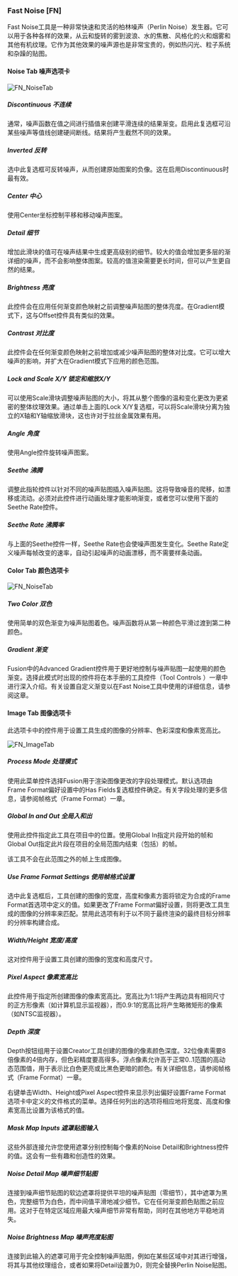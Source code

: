 ### Fast Noise [FN]

Fast Noise工具是一种非常快速和灵活的柏林噪声（Perlin Noise）发生器。它可以用于各种各样的效果，从云和旋转的雾到波浪、水的焦散、风格化的火和烟雾和其他有机纹理。它作为其他效果的噪声源也是非常宝贵的，例如热闪光、粒子系统和杂躁的贴图。

#### Noise Tab 噪声选项卡

![FN_NoiseTab](images/FN_NoiseTab.png)

##### Discontinuous 不连续

通常，噪声函数在值之间进行插值来创建平滑连续的结果渐变。启用此复选框可沿某些噪声等值线创建硬间断线。结果将产生截然不同的效果。

##### Inverted 反转

选中此复选框可反转噪声，从而创建原始图案的负像。这在启用Discontinuous时最有效。

##### Center 中心

使用Center坐标控制平移和移动噪声图案。

##### Detail 细节

增加此滑块的值可在噪声结果中生成更高级别的细节。较大的值会增加更多层的渐详细的噪声，而不会影响整体图案。较高的值渲染需要更长时间，但可以产生更自然的结果。

##### Brightness 亮度

此控件会在应用任何渐变颜色映射之前调整噪声贴图的整体亮度。在Gradient模式下，这与Offset控件具有类似的效果。

##### Contrast 对比度

此控件会在任何渐变颜色映射之前增加或减少噪声贴图的整体对比度。它可以增大噪声的影响，并扩大在Gradient模式下应用的颜色范围。

##### Lock and Scale X/Y 锁定和缩放X/Y

可以使用Scale滑块调整噪声贴图的大小，将其从整个图像的温和变化更改为更紧密的整体纹理效果。通过单击上面的Lock X/Y复选框，可以将Scale滑块分离为独立的X轴和Y轴缩放滑块，这也许对于拉丝金属效果有用。

##### Angle 角度

使用Angle控件旋转噪声图案。

##### Seethe 沸腾

调整此指轮控件以针对不同的噪声贴图插入噪声贴图。这将导致噪音的爬移，如漂移或流动。必须对此控件进行动画处理才能影响渐变，或者您可以使用下面的Seethe Rate控件。

##### Seethe Rate 沸腾率

与上面的Seethe控件一样，Seethe Rate也会使噪声图发生变化。Seethe Rate定义噪声每帧改变的速率，自动引起噪声的动画漂移，而不需要样条动画。

#### Color Tab 颜色选项卡

![FN_NoiseTab](images/FN_NoiseTab.png)

##### Two Color 双色

使用简单的双色渐变为噪声贴图着色。噪声函数将从第一种颜色平滑过渡到第二种颜色。

##### Gradient 渐变

Fusion中的Advanced Gradient控件用于更好地控制与噪声贴图一起使用的颜色渐变。选择此模式时出现的控件将在本手册的工具控件（Tool Controls ）一章中进行深入介绍。有关设置自定义渐变以在Fast Noise工具中使用的详细信息，请参阅这章。

#### Image Tab 图像选项卡

此选项卡中的控件用于设置工具生成的图像的分辨率、色彩深度和像素宽高比。

![FN_ImageTab](images/FN_ImageTab.png)

##### Process Mode 处理模式

使用此菜单控件选择Fusion用于渲染图像更改的字段处理模式。默认选项由Frame Format偏好设置中的Has Fields复选框控件确定。有关字段处理的更多信息，请参阅帧格式（Frame Format）一章。

##### Global In and Out 全局入和出

使用此控件指定此工具在项目中的位置。使用Global In指定片段开始的帧和Global Out指定此片段在项目的全局范围内结束（包括）的帧。

该工具不会在此范围之外的帧上生成图像。

##### Use Frame Format Settings 使用帧格式设置

选中此复选框后，工具创建的图像的宽度，高度和像素方面将锁定为合成的Frame Format首选项中定义的值。如果更改了Frame Format偏好设置，则将更改工具生成的图像的分辨率来匹配。禁用此选项有利于以不同于最终渲染的最终目标分辨率的分辨率构建合成。

##### Width/Height 宽度/高度

这对控件用于设置工具创建的图像的宽度和高度尺寸。

##### Pixel Aspect 像素宽高比

此控件用于指定所创建图像的像素宽高比。宽高比为1:1将产生两边具有相同尺寸的正方形像素（如计算机显示监视器），而0.9:1的宽高比将产生略微矩形的像素（如NTSC监视器）。

##### Depth 深度

Depth按钮组用于设置Creator工具创建的图像的像素颜色深度。32位像素需要8倍像素的4倍内存，但色彩精度要高得多。浮点像素允许高于正常0..1范围的高动态范围值，用于表示比白色更亮或比黑色更暗的颜色。有关详细信息，请参阅帧格式（Frame Format）一章。

右键单击Width、Height或Pixel Aspect控件来显示列出偏好设置Frame Format选项卡中定义的文件格式的菜单。选择任何列出的选项将相应地将宽度、高度和像素宽高比设置为该格式的值。

##### Mask Map Inputs 遮罩贴图输入

这些外部连接允许您使用遮罩分别控制每个像素的Noise Detail和Brightness控件的值。这会有一些有趣和创造性的效果。

##### Noise Detail Map 噪声细节贴图

连接到噪声细节贴图的软边遮罩将提供平坦的噪声贴图（零细节），其中遮罩为黑色，完整细节为白色，而中间值平滑地减少细节。它在任何渐变颜色贴图之前应用。这对于在特定区域应用最大噪声细节非常有帮助，同时在其他地方平稳地消失。

##### Noise Brightness Map 噪声亮度贴图

连接到此输入的遮罩可用于完全控制噪声贴图，例如在某些区域中对其进行增强，将其与其他纹理组合，或者如果将Detail设置为0，则完全替换Perlin Noise贴图。